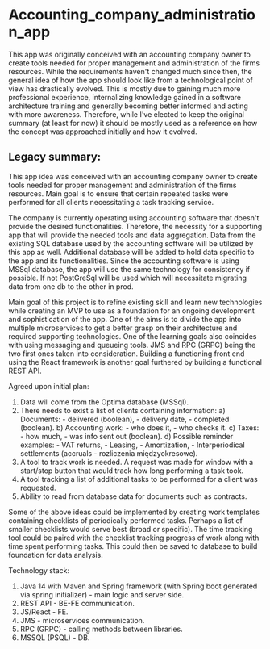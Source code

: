 # Accounting_company_administration_app

This app was originally conceived with an accounting company owner to create tools needed for proper management and
administration of the firms resources. While the requirements haven't changed much since then, the general idea of how
the app should look like from a technological point of view has drastically evolved. This is mostly due to gaining much 
more professional experience, internalizing knowledge gained in a software architecture training and generally becoming
better informed and acting with more awareness. Therefore, while I've elected to keep the original summary (at least for
now) it should be mostly used as a reference on how the concept was approached initially and how it evolved.



## Legacy summary:

This app idea was conceived with an accounting company owner to create tools needed for proper management and
administration of the firms resources. Main goal is to ensure that certain repeated tasks were performed for all clients
necessitating a task tracking service.

The company is currently operating using accounting software that doesn't provide the desired functionalities. Therefore, 
the necessity for a supporting app that will provide the needed tools and data aggregation. Data from the existing SQL 
database used by the accounting software will be utilized by this app as well. Additional database will be added to hold
data specific to the app and its functionalities. Since the accounting software is using MSSql database, the app will 
use the same technology for consistency if possible. If not PostGreSql will be used which will necessitate migrating data
from one db to the other in prod.

Main goal of this project is to refine existing skill and learn new technologies while creating an MVP to use as a
foundation for an ongoing development and sophistication of the app. One of the aims is to divide the app into multiple
microservices to get a better grasp on their architecture and required supporting technologies. One of the learning goals
also coincides with using messaging and queueing tools. JMS and RPC (GRPC) being the two first ones taken into consideration.
Building a functioning front end using the React framework is another goal furthered by building a functional REST API.

Agreed upon initial plan:
1. Data will come from the Optima database (MSSql).
2. There needs to exist a list of clients containing information:
   a) Documents:
        - delivered (boolean),
        - delivery date,
        - completed (boolean).
   b) Accounting work:
        - who does it,
        - who checks it.
   c) Taxes:
        - how much,
        - was info sent out (boolean).
   d) Possible reminder examples:
        - VAT returns,
        - Leasing,
        - Amortization,
        - Interperiodical settlements (accruals - rozliczenia międzyokresowe).
3. A tool to track work is needed. A request was made for window with a start/stop button that would track how long 
performing a task took.
4. A tool tracking a list of additional tasks to be performed for a client was requested.
5. Ability to read from database data for documents such as contracts.

Some of the above ideas could be implemented by creating work templates containing checklists of periodically performed 
tasks. Perhaps a list of smaller checklists would serve best (broad or specific). The time tracking tool could be paired
with the checklist tracking progress of work along with time spent performing tasks. This could then be saved to database
to build foundation for data analysis.

Technology stack:
1. Java 14 with Maven and Spring framework (with Spring boot generated via spring initializer) - main logic and server side.
2. REST API - BE-FE communication.
3. JS/React - FE.
4. JMS - microservices communication.
5. RPC (GRPC) - calling methods between libraries.
6. MSSQL (PSQL) - DB.